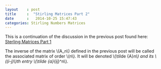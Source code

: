 ```yaml
---
layout    : post
title     :  "Stirling Matrices Part 2"
date      :   2014-10-25 15:47:43
categories: Stirling Numbers Matrices
---
```


This is a continuation of the discussion in the previous post found here: [Sterling Matrices Part 1](http://jamesevans2014.github.io/stirling/numbers/matrices/2014/10/25/Stirling-Matrices.html)

The inverse of the matrix \\(A_n\\) defined in the previous post will be called the associated matrix of order \\(n\\). 
It will be denoted \\(\tilde {A}_n\\) and its \\((i-j)\\)th entry \\(\tilde {a}_{ij}^n\\).

